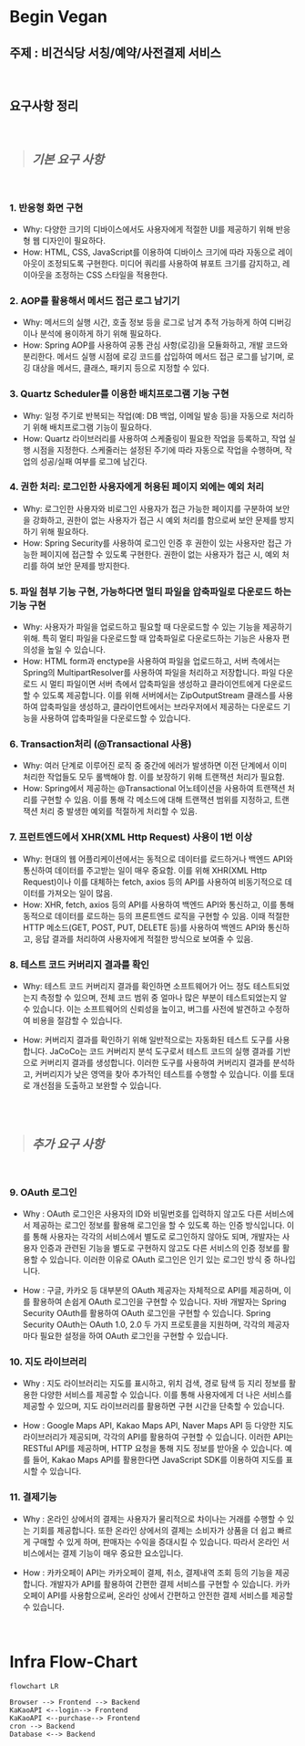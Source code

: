 # Begin Vegan

## 주제 : 비건식당 서칭/예약/사전결제 서비스

<br>

 ## 요구사항 정리

<br>

> ## **_기본 요구 사항_**

<br>

### **1. 반응형 화면 구현**

- Why: 다양한 크기의 디바이스에서도 사용자에게 적절한 UI를 제공하기 위해 반응형 웹 디자인이 필요하다.
- How: HTML, CSS, JavaScript를 이용하여 디바이스 크기에 따라 자동으로 레이아웃이 조정되도록 구현한다. 미디어 쿼리를 사용하여 뷰포트 크기를 감지하고, 레이아웃을 조정하는 CSS 스타일을 적용한다.

### **2. AOP를 활용해서 메서드 접근 로그 남기기**

- Why: 메서드의 실행 시간, 호출 정보 등을 로그로 남겨 추적 가능하게 하여 디버깅이나 분석에 용이하게 하기 위해 필요하다.
- How: Spring AOP를 사용하여 공통 관심 사항(로깅)을 모듈화하고, 개발 코드와 분리한다. 메서드 실행 시점에 로깅 코드를 삽입하여 메서드 접근 로그를 남기며, 로깅 대상을 메서드, 클래스, 패키지 등으로 지정할 수 있다.

### **3. Quartz Scheduler를 이용한 배치프로그램 기능 구현**

- Why: 일정 주기로 반복되는 작업(예: DB 백업, 이메일 발송 등)을 자동으로 처리하기 위해 배치프로그램 기능이 필요하다.
- How: Quartz 라이브러리를 사용하여 스케줄링이 필요한 작업을 등록하고, 작업 실행 시점을 지정한다. 스케줄러는 설정된 주기에 따라 자동으로 작업을 수행하며, 작업의 성공/실패 여부를 로그에 남긴다.

### **4. 권한 처리: 로그인한 사용자에게 허용된 페이지 외에는 예외 처리**

- Why: 로그인한 사용자와 비로그인 사용자가 접근 가능한 페이지를 구분하여 보안을 강화하고, 권한이 없는 사용자가 접근 시 예외 처리를 함으로써 보안 문제를 방지하기 위해 필요하다.
- How: Spring Security를 사용하여 로그인 인증 후 권한이 있는 사용자만 접근 가능한 페이지에 접근할 수 있도록 구현한다. 권한이 없는 사용자가 접근 시, 예외 처리를 하여 보안 문제를 방지한다.

### **5. 파일 첨부 기능 구현, 가능하다면 멀티 파일을 압축파일로 다운로드 하는 기능 구현**

- Why: 사용자가 파일을 업로드하고 필요할 때 다운로드할 수 있는 기능을 제공하기 위해. 특히 멀티 파일을 다운로드할 때 압축파일로 다운로드하는 기능은 사용자 편의성을 높일 수 있습니다.
- How: HTML form과 enctype을 사용하여 파일을 업로드하고, 서버 측에서는 Spring의 MultipartResolver를 사용하여 파일을 처리하고 저장합니다. 파일 다운로드 시 멀티 파일이면 서버 측에서 압축파일을 생성하고 클라이언트에게 다운로드할 수 있도록 제공합니다. 이를 위해 서버에서는 ZipOutputStream 클래스를 사용하여 압축파일을 생성하고, 클라이언트에서는 브라우저에서 제공하는 다운로드 기능을 사용하여 압축파일을 다운로드할 수 있습니다.

### **6. Transaction처리 (@Transactional 사용)**

- Why: 여러 단계로 이루어진 로직 중 중간에 에러가 발생하면 이전 단계에서 이미 처리한 작업들도 모두 롤백해야 함. 이를 보장하기 위해 트랜잭션 처리가 필요함.
- How: Spring에서 제공하는 @Transactional 어노테이션을 사용하여 트랜잭션 처리를 구현할 수 있음. 이를 통해 각 메소드에 대해 트랜잭션 범위를 지정하고, 트랜잭션 처리 중 발생한 예외를 적절하게 처리할 수 있음.

### **7. 프런트엔드에서 XHR(XML Http Request) 사용이 1번 이상**

- Why: 현대의 웹 어플리케이션에서는 동적으로 데이터를 로드하거나 백엔드 API와 통신하여 데이터를 주고받는 일이 매우 중요함. 이를 위해 XHR(XML Http Request)이나 이를 대체하는 fetch, axios 등의 API를 사용하여 비동기적으로 데이터를 가져오는 일이 많음.
- How: XHR, fetch, axios 등의 API를 사용하여 백엔드 API와 통신하고, 이를 통해 동적으로 데이터를 로드하는 등의 프론트엔드 로직을 구현할 수 있음. 이때 적절한 HTTP 메소드(GET, POST, PUT, DELETE 등)를 사용하여 백엔드 API와 통신하고, 응답 결과를 처리하여 사용자에게 적절한 방식으로 보여줄 수 있음.

### **8. 테스트 코드 커버리지 결과를 확인**

- Why: 테스트 코드 커버리지 결과를 확인하면 소프트웨어가 어느 정도 테스트되었는지 측정할 수 있으며, 전체 코드 범위 중 얼마나 많은 부분이 테스트되었는지 알 수 있습니다. 이는 소프트웨어의 신뢰성을 높이고, 버그를 사전에 발견하고 수정하여 비용을 절감할 수 있습니다.

- How: 커버리지 결과를 확인하기 위해 일반적으로는 자동화된 테스트 도구를 사용합니다. JaCoCo는 코드 커버리지 분석 도구로서 테스트 코드의 실행 결과를 기반으로 커버리지 결과를 생성합니다. 이러한 도구를 사용하여 커버리지 결과를 분석하고, 커버리지가 낮은 영역을 찾아 추가적인 테스트를 수행할 수 있습니다. 이를 토대로 개선점을 도출하고 보완할 수 있습니다.

<br>
<br>

> ## **_추가 요구 사항_**

<br>

### **9. OAuth 로그인**

- Why : OAuth 로그인은 사용자의 ID와 비밀번호를 입력하지 않고도 다른 서비스에서 제공하는 로그인 정보를 활용해 로그인을 할 수 있도록 하는 인증 방식입니다. 이를 통해 사용자는 각각의 서비스에서 별도로 로그인하지 않아도 되며, 개발자는 사용자 인증과 관련된 기능을 별도로 구현하지 않고도 다른 서비스의 인증 정보를 활용할 수 있습니다. 이러한 이유로 OAuth 로그인은 인기 있는 로그인 방식 중 하나입니다.

- How : 구글, 카카오 등 대부분의 OAuth 제공자는 자체적으로 API를 제공하며, 이를 활용하여 손쉽게 OAuth 로그인을 구현할 수 있습니다. 자바 개발자는 Spring Security OAuth를 활용하여 OAuth 로그인을 구현할 수 있습니다. Spring Security OAuth는 OAuth 1.0, 2.0 두 가지 프로토콜을 지원하며, 각각의 제공자마다 필요한 설정을 하여 OAuth 로그인을 구현할 수 있습니다.

### **10. 지도 라이브러리**

- Why : 지도 라이브러리는 지도를 표시하고, 위치 검색, 경로 탐색 등 지리 정보를 활용한 다양한 서비스를 제공할 수 있습니다. 이를 통해 사용자에게 더 나은 서비스를 제공할 수 있으며, 지도 라이브러리를 활용하면 구현 시간을 단축할 수 있습니다.

- How : Google Maps API, Kakao Maps API, Naver Maps API 등 다양한 지도 라이브러리가 제공되며, 각각의 API를 활용하여 구현할 수 있습니다. 이러한 API는 RESTful API를 제공하며, HTTP 요청을 통해 지도 정보를 받아올 수 있습니다. 예를 들어, Kakao Maps API를 활용한다면 JavaScript SDK를 이용하여 지도를 표시할 수 있습니다.

### **11. 결제기능**

- Why : 온라인 상에서의 결제는 사용자가 물리적으로 차이나는 거래를 수행할 수 있는 기회를 제공합니다. 또한 온라인 상에서의 결제는 소비자가 상품을 더 쉽고 빠르게 구매할 수 있게 하며, 판매자는 수익을 증대시킬 수 있습니다. 따라서 온라인 서비스에서는 결제 기능이 매우 중요한 요소입니다.

- How : 카카오페이 API는 카카오페이 결제, 취소, 결제내역 조회 등의 기능을 제공합니다. 개발자가 API를 활용하여 간편한 결제 서비스를 구현할 수 있습니다. 카카오페이 API를 사용함으로써, 온라인 상에서 간편하고 안전한 결제 서비스를 제공할 수 있습니다.

<br>

# Infra Flow-Chart

```mermaid
flowchart LR

Browser --> Frontend --> Backend
KaKaoAPI <--login--> Frontend
KaKaoAPI <--purchase--> Frontend
cron --> Backend
Database <--> Backend

```
